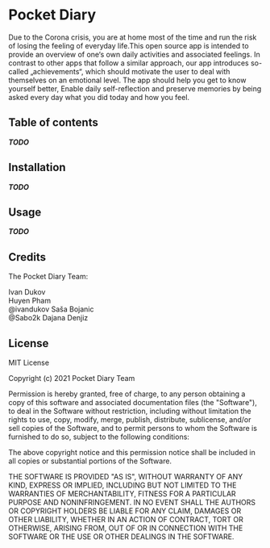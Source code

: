 # Pocket Diary


Due to the Corona crisis, you are at home most of the time and run the risk of losing the feeling of everyday life.This open source app is intended to provide an overview of one‘s own daily activities and associated feelings.
In contrast to other apps that follow a similar approach, our app introduces so-called „achievements“, which should motivate the user to deal with themselves on an emotional level.
The app should help you get to know yourself better, Enable daily self-reflection and preserve memories by being asked every day what you did today and how you feel.


## Table of contents

***TODO***

## Installation
***TODO***
## Usage
***TODO***

## Credits

The Pocket Diary Team:<br>


Ivan Dukov<br>
Huyen Pham<br> @ivandukov
Saša Bojanic<br> @Sabo2k
Dajana Denjiz<br>





## License

MIT License

Copyright (c) 2021 Pocket Diary Team

Permission is hereby granted, free of charge, to any person obtaining a copy
of this software and associated documentation files (the "Software"), to deal
in the Software without restriction, including without limitation the rights
to use, copy, modify, merge, publish, distribute, sublicense, and/or sell
copies of the Software, and to permit persons to whom the Software is
furnished to do so, subject to the following conditions:

The above copyright notice and this permission notice shall be included in all
copies or substantial portions of the Software.

THE SOFTWARE IS PROVIDED "AS IS", WITHOUT WARRANTY OF ANY KIND, EXPRESS OR
IMPLIED, INCLUDING BUT NOT LIMITED TO THE WARRANTIES OF MERCHANTABILITY,
FITNESS FOR A PARTICULAR PURPOSE AND NONINFRINGEMENT. IN NO EVENT SHALL THE
AUTHORS OR COPYRIGHT HOLDERS BE LIABLE FOR ANY CLAIM, DAMAGES OR OTHER
LIABILITY, WHETHER IN AN ACTION OF CONTRACT, TORT OR OTHERWISE, ARISING FROM,
OUT OF OR IN CONNECTION WITH THE SOFTWARE OR THE USE OR OTHER DEALINGS IN THE
SOFTWARE.